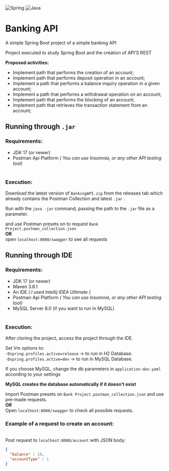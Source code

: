 <div>
  <p>
    <img src= "https://img.shields.io/badge/spring-%236DB33F.svg?style=for-the-badge&logo=spring&logoColor=white" alt="Spring"/>
    <img src= "https://img.shields.io/badge/java-%23ED8B00.svg?style=for-the-badge&logo=java&logoColor=white" alt="Java"/>
  </p>
</div>

# Banking API 

A simple Spring Boot project of a simple banking API <br>

Project executed to study Spring Boot and the creation of API'S REST <br>

**Proposed activities:**<br>

* Implement path that performs the creation of an account;
* Implement path that performs deposit operation in an account;
* Implement a path that performs a balance inquiry operation in a given account;
* Implement a path that performs a withdrawal operation on an account;
* Implement path that performs the blocking of an account;
* Implement path that retrieves the transaction statement from an account;

## Running through `.jar`

### Requirements: <br>

* JDK 17 (or newer)
* Postman Api Platform *( You can use Insomnia, or any other API testing tool)*
<br> <br>


### Execution: <br>

Download the latest version of `BankingAPI.zip` from the releases tab which already contains the Postman Collection and latest `.jar` . <br>

Run with the `java -jar` command, passing the path to the `.jar` file as a parameter.

and use Postman presets on to request `Bank Project.postman_collection.json` <br>
**OR**  
open `localhost:8080/swagger` to see all requests


## Running through IDE

### Requirements: <br>

* JDK 17 (or newer)
* Maven 3.8.1
* An IDE *( I used Intellij IDEA Ultimate )*
* Postman Api Platform *( You can use Insomnia, or any other API testing tool)*
* MySQL Server 8.0 (if you want to run in MySQL)
<br> <br>


### Execution: <br>

After cloning the project, access the project through the IDE.

Set Vm options to: <br>
`-Dspring.profiles.active=release` -> to run in H2 Database. <br>
`-Dspring.profiles.active=dev` -> to run in MySQL Database. <br>

If you choose MySQL, change the db parameters in `application-dev.yaml` according to your settings <br>

**MySQL creates the database automatically if it doesn't exist** <br>


Import Postman presets on `Bank Project.postman_collection.json` and use pre-made requests.
<br>**OR**<br>
Open `localhost:8080/swagger` to check all possible requests.<br>

### Example of a request to create an account:

<br>Post request to `localhost:8080/account` with JSON body: <br>


```json
{
  "balance" : 10,
  "accountType" : 1
}
```
